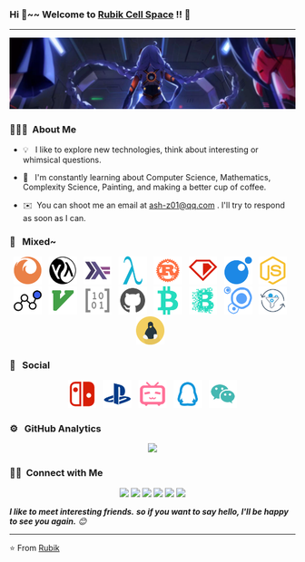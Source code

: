 ### Hi 👋~~    Welcome to [Rubik Cell Space](https://ash-z01.github.io) !! 🚀

<!--
**ash-z01/ash-z01** is a ✨ _special_ ✨ repository because its `README.md` (this file) appears on your GitHub profile.

Here are some ideas to get you started:

- 🔭 I’m currently working on ...
- 🌱 I’m currently learning ...
- 👯 I’m looking to collaborate on ...
- 🤔 I’m looking for help with ...
- 💬 Ask me about ...
- 📫 How to reach me: ...
- 😄 Pronouns: ...
- ⚡ Fun fact: ...
-->

---------------------------------------------------------

<!-- 
![RubikCell Banner](https://github.com/ash-z01/ash-z01.github.io/blob/master/images/chino111.png) 
![RubikCell Banner](https://github.com/ash-z01/ash-z01/blob/main/assets/even01.jpg) 
![RubikCell Banner](https://github.com/ash-z01/ash-z01/blob/main/assets/Kurosawa_Ruby_Holding_SICP.jpg)
-->

<!-- ![RubikCell Banner](https://github.com/ash-z01/ash-z01/blob/main/assets/chino00.png) -->
![Banner](assets/imgs/banner_dark.webp)

### 👨🏻‍💻 &nbsp;About Me

<!--
-  **Explore** Development :zap: | Open-Source :fire:    
-  **Hobbies** History 📖 & Math 📚 & Coffee ☕ & Complexity 🏹 & Painting 🖌️
-  **Contact** [Rubik](ash-z01@qq.com)
-->

* 💡 &nbsp; I like to explore new technologies, think about interesting or whimsical questions.

* 🌱 &nbsp; I'm constantly learning about Computer Science, Mathematics, Complexity Science, Painting, and making a better cup of coffee.

* ✉️ &nbsp;You can shoot me an email at ash-z01@qq.com . I'll try to respond as soon as I can.


### 🎨 &nbsp; Mixed~
<!-- ### 🛠😜 &nbsp; I use it~ -->

<p align="center">
<code><img height="50" src="assets/svg/firefox.svg" alt="firefox"></code>
&nbsp;
<code><img height="50" src="assets/svg/lisp.svg" alt="lisp"></code>
&nbsp;
<code><img height="50" src="assets/svg/haskell.svg" alt="haskell"></code>
&nbsp;
<code><img height="50" src="assets/svg/scheme.svg"></code>
&nbsp;
<code><img height="50" src="assets/svg/rust.svg" alt="rust"></code>
&nbsp;
<code><img height="50" src="assets/svg/ruby.svg" alt="ruby"></code>
&nbsp;
<code><img height="50" src="assets/svg/lua.svg" alt="lua"></code>
&nbsp;
<code><img height="50" src="assets/svg/javascript.svg" alt="js"></code>
&nbsp;
<code><img height="50" src="assets/svg/neuralNetwork.svg" alt="nn"></code>
&nbsp;
<code><img height="50" src="assets/svg/vim.svg"></code>
&nbsp;
<code><img height="50" src="assets/svg/matrix.svg"></code>
&nbsp;
<code><img height="50" src="assets/svg/github.svg" alt="github"></code>
&nbsp;
<code><img height="50" src="assets/svg/bitcoin.svg" alt="bitcoin"></code>
&nbsp;
<code><img height="50" src="assets/svg/blockchain.svg" alt="bitcoin"></code>
&nbsp;
<code><img height="50" src="assets/svg/cell.svg" alt="bitcoin"></code>
&nbsp;
<code><img height="50" src="assets/svg/metacell.svg" alt="bitcoin"></code>
&nbsp;
<code><img height="50" src="assets/svg/linux.svg" alt="linux"></code>
&nbsp;
</p>

### 🍻 &nbsp; Social

<p align="center">
<code><img height="50" src="assets/svg/ns.svg" alt="ns"></code>
&nbsp;
<code><img height="50" src="assets/svg/ps4.svg" alt="ps"></code>
&nbsp;
<code><img height="50" src="assets/svg/bilibili.svg" alt="bilibili"></code>
&nbsp;
<code><img height="50" src="assets/svg/qq.svg" alt="qq"></code>
&nbsp;
<code><img height="50" src="assets/svg/wechat.svg" alt="wechat"></code>
</p>

### ⚙️ &nbsp; GitHub Analytics

<p align="center">
    
<!-- <img height="180em" src="https://github-readme-stats-eight-theta.vercel.app/api?username=ash-z01&show_icons=true&theme=dracula&include_all_commits=true&count_private=true&hide=prs" /> -->

<img height="180em" src="https://github-readme-stats-eight-theta.vercel.app/api/top-langs/?username=ash-z01&layout=compact&hide=html,css&theme=onedark" />

</p>

### 🤝🏻 &nbsp;Connect with Me

<p align="center">

<a href="https://github.com/ash-z01">
<img src="https://img.shields.io/badge/-GitHub-3423A6?style=flat-square&color=black&logo=GitHub&logoColor=white"/></a>

<a href="1445684859">
<img src="https://img.shields.io/badge/-@1445684859-1877F2?style=flat-square&logo=Tencent-QQ&logoColor=white"/></a>

<a href="ash-z01@qq.com">
<img src="https://img.shields.io/badge/-ash&ndash;z01@qq.com-1769FF?style=flat-square&logo=Gmail&logoColor=white"/></a>

<a href="E-Meow">
<img src="https://img.shields.io/badge/-@E%20Meow-D14836?style=flat-square&logo=Nintendo-Switch&logoColor=white"/></a>

<a href="XYZ-Meow">
<img src="https://img.shields.io/badge/-@XYZ&ndash;Meow-1877F2?style=flat-square&&color=green&logo=WeChat&logoColor=white"/></a>

<a href="https://space.bilibili.com/123004091/">
<img src="https://img.shields.io/badge/-@Rubik-E4405F?style=flat-square&logo=Bilibili&logoColor=white"/></a>

</p>

<em>
    <b>I like to meet interesting friends.</b>
    <b>so if you want to say hello, </b>
    <b>I'll be happy to see you again.</b> 😊
</em>

---
⭐️ From [Rubik](https://github.com/ash-z01)
